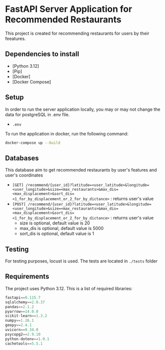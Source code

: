 # FastAPI Server Application for Recommended Restaurants

This project is created for recommending restaurants for users by their feeatures.

## Dependencies to install

- [Python 3.12]
- [Pip]
- [Docker]
- [Docker Compose]


## Setup

In order to run the server application locally, you may or may not change the data for postgreSQL in .env file.

- `.env`

To run the application in docker, run the following command:

```bash
docker-compose up --build
```

## Databases

This database aim to get recommended restaurants by user's features and user's coordinates

- `[GET] /recommend/{user_id}?latitude=<user_latitude>&longitude=<user_longitude>&size=<max_restaurants>&max_dis=<max_displacement>&sort_dis=<1_for_by_displacement_or_2_for_by_dictance>` : returns user's value
- `[POST] /recommend/{user_id}?latitude=<user_latitude>&longitude=<user_longitude>&size=<max_restaurants>&max_dis=<max_displacement>&sort_dis=<1_for_by_displacement_or_2_for_by_dictance>` : returns user's value
  - size is optional, default value is 20
  - max_dis is optional, default value is 5000
  - sort_dis is optional, default value is 1

## Testing

For testing purposes, locust is used. The tests are located in `./tests` folder

## Requirements
The project uses Python 3.12. This is a list of required libraries:
```python
fastapi==0.115.7
sqlalchemy==2.0.37
pandas==2.1.2
pyarrow==14.0.0
scikit-learn==1.3.2
numpy==1.26.1
geopy==2.4.1
uvicorn==0.34.0
psycopg2==2.9.10
python-dotenv==1.0.1
cachetools==5.5.1
```

